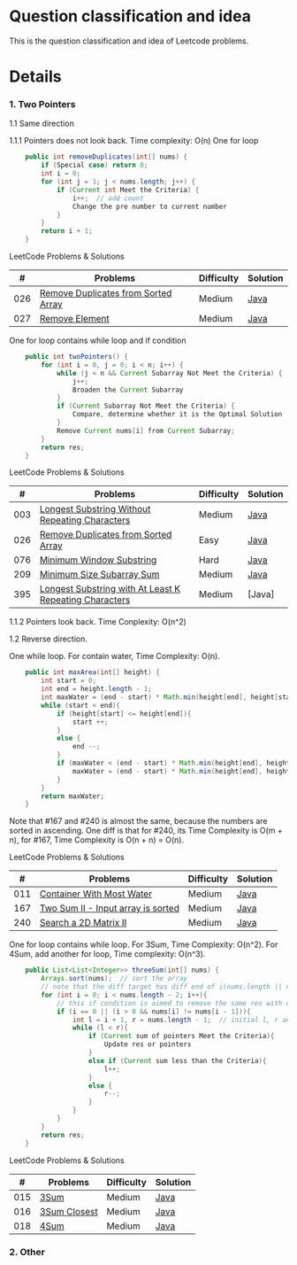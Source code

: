 Question classification and idea
===
This is the question classification and idea of Leetcode problems.

Details
===
### 1. Two Pointers
1.1 Same direction

1.1.1 Pointers does not look back. Time complexity: O(n)
One for loop
```Java
    public int removeDuplicates(int[] nums) {
        if (Special case) return 0;
        int i = 0;
        for (int j = 1; j < nums.length; j++) {
            if (Current int Meet the Criteria) {
                i++;  // add count
                Change the pre number to current number
            }   
        }
        return i + 1;
    }
```
LeetCode Problems & Solutions

| \# | Problems | Difficulty | Solution |
|----|----------|-----------|------|
| 026  | [Remove Duplicates from Sorted Array](https://leetcode.com/problems/remove-duplicates-from-sorted-array/) | Medium | [Java](./Code/26_Remove_Duplicates_from_Sorted_Array.java)
| 027  | [Remove Element](https://leetcode.com/problems/remove-element/) | Medium | [Java](./Code/27_Remove_Element.java)

One for loop contains while loop and if condition
```Java
    public int twoPointers() {
        for (int i = 0, j = 0; i < n; i++) {
            while (j < n && Current Subarray Not Meet the Criteria) {
                j++;
                Broaden the Current Subarray
            }
            if (Current Subarray Not Meet the Criteria) {
                Compare, determine whether it is the Optimal Solution
            }
            Remove Current nums[i] from Current Subarray;
        }
        return res;
    }
```
LeetCode Problems & Solutions

| \# | Problems | Difficulty | Solution |
|----|----------|-----------|------|
| 003  | [Longest Substring Without Repeating Characters](https://leetcode.com/problems/longest-substring-without-repeating-characters/) | Medium | [Java](./Code/3_Longest_Substring_Without_Repeating_Characters.java)
| 026  | [Remove Duplicates from Sorted Array](https://leetcode.com/problems/remove-duplicates-from-sorted-array/) | Easy| [Java](./Code/26_Remove_Duplicates_from_Sorted_Array.java)
| 076  | [Minimum Window Substring](https://leetcode.com/problems/minimum-window-substring/) | Hard| [Java](./Code/76_Minimum_Window_Substring.java)
| 209  | [Minimum Size Subarray Sum](https://leetcode.com/problems/minimum-size-subarray-sum/) | Medium| [Java](./Code/209_Minimum_Size_Subarray_Sum.java)
| 395  | [Longest Substring with At Least K Repeating Characters](https://leetcode.com/problems/longest-substring-with-at-least-k-repeating-characters/) | Medium| [Java]

1.1.2 Pointers look back. Time Conplexity: O(n^2)


1.2 Reverse direction. 

One while loop. For contain water, Time Complexity: O(n).
```Java
    public int maxArea(int[] height) {
        int start = 0;
        int end = height.length - 1;
        int maxWater = (end - start) * Math.min(height[end], height[start]);
        while (start < end){
            if (height[start] <= height[end]){
                start ++;
            }
            else {
                end --;
            }
            if (maxWater < (end - start) * Math.min(height[end], height[start])){
                maxWater = (end - start) * Math.min(height[end], height[start]);
            }
        }
        return maxWater;
    }
```
Note that #167 and #240 is almost the same, because the numbers are sorted in ascending. One diff is that for #240, its Time Complexity is O(m + n), for #167, Time Complexity is O(n + n) = O(n).

LeetCode Problems & Solutions

| \# | Problems | Difficulty | Solution |
|----|----------|-----------|------|
| 011  | [Container With Most Water](https://leetcode.com/problems/container-with-most-water/) | Medium | [Java](./Code/11_Container_With_Most_Water.java)
| 167  | [Two Sum II - Input array is sorted](https://leetcode.com/problems/two-sum-ii-input-array-is-sorted/) | Medium | [Java](./Code/167_Two_Sum_II_Input_array_is_sorted.java)
| 240  | [Search a 2D Matrix II](https://leetcode.com/problems/search-a-2d-matrix-ii/) | Medium | [Java](/Code/240_Search_a_2D_Matrix_II.java)

One for loop contains while loop. For 3Sum, Time Complexity: O(n^2). For 4Sum, add another for loop, Time complexity: O(n^3).
```Java
    public List<List<Integer>> threeSum(int[] nums) {
        Arrays.sort(nums);  // sort the array
        // note that the diff target has diff end of i(nums.length || nums.length - 2), which depends on the pointers l and r.
        for (int i = 0; i < nums.length - 2; i++){  
            // this if condition is aimed to remove the same res with diff types.
            if (i == 0 || (i > 0 && nums[i] != nums[i - 1])){
                int l = i + 1, r = nums.length - 1;  // initial l, r and other variable we need
                while (l < r){
                    if (Current sum of pointers Meet the Criteria){
                        Update res or pointers
                    }
                    else if (Current sum less than the Criteria){
                        l++;
                    }
                    else {
                        r--;
                    }
                }
            }
        }
        return res;
    }
```
LeetCode Problems & Solutions

| \# | Problems | Difficulty | Solution |
|----|----------|-----------|------|
| 015  | [3Sum](https://leetcode.com/problems/3sum/) | Medium | [Java](./Code/15_3Sum.java)
| 016  | [3Sum Closest](https://leetcode.com/problems/3sum-closest/) | Medium | [Java](./Code/16_3Sum_Closest.java)
| 018  | [4Sum](https://leetcode.com/problems/4sum/) | Medium | [Java](./Code/18_4Sum.java)


### 2. Other
